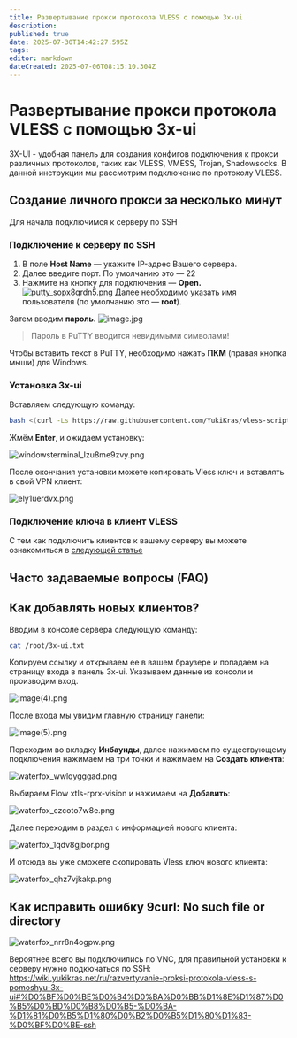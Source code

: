 ```yaml
---
title: Развертывание прокси протокола VLESS с помощью 3x-ui
description: 
published: true
date: 2025-07-30T14:42:27.595Z
tags: 
editor: markdown
dateCreated: 2025-07-06T08:15:10.304Z
---
```


# Развертывание прокси протокола VLESS с помощью 3x-ui

3X-UI - удобная панель для создания конфигов подключения к прокси различных протоколов, таких как VLESS, VMESS, Trojan, Shadowsocks. В данной инструкции мы рассмотрим подключение по протоколу VLESS.

## Создание личного прокси за несколько минут

Для начала подключимся к серверу по SSH

### Подключение к серверу по SSH

1. В поле **Host Name** — укажите IP-адрес Вашего сервера.
2. Далее введите порт. По умолчанию это — 22
3. Нажмите на кнопку для подключения — **Open.**
![putty_sopx8qrdn5.png](/ssh-sftp/putty_sopx8qrdn5.png)
Далее необходимо указать имя пользователя (по умолчанию это — **root**).

Затем вводим **пароль.**
![image.jpg](/ssh-sftp/image.jpg)
> Пароль в PuTTY вводится невидимыми символами!

Чтобы вставить текст в PuTTY, необходимо нажать **ПКМ** (правая кнопка мыши) для Windows.

### Установка 3x-ui

Вставляем следующую команду:

``` bash
bash <(curl -Ls https://raw.githubusercontent.com/YukiKras/vless-scripts/refs/heads/main/3xinstall.sh)
```
Жмём **Enter**, и ожидаем установку:

![windowsterminal_lzu8me9zvy.png](/3xui/windowsterminal_lzu8me9zvy.png)

После окончания установки можете копировать Vless ключ и вставлять в свой VPN клиент:

![ely1uerdvx.png](/3xui/ely1uerdvx.png)

### Подключение ключа в клиент VLESS

С тем как подключить клиентов к вашему серверу вы можете ознакомиться в [следующей статье](https://wiki.yukikras.net/ru/nastroikavpn)

## Часто задаваемые вопросы (FAQ)

## Как добавлять новых клиентов?
Вводим в консоле сервера следующую команду:

``` bash
cat /root/3x-ui.txt
```

Копируем ссылку и открываем ее в вашем браузере и попадаем на страницу входа в панель 3x-ui. Указываем данные из консоли и производим вход.

![image(4).png](/3xui/image(4).png)

После входа мы увидим главную страницу панели:

![image(5).png](/3xui/image(5).png)

Переходим во вкладку **Инбаунды**, далее нажимаем по существующему подключения нажимаем на три точки и нажимаем на **Создать клиента**:

![waterfox_wwlqygggad.png](/3xui/waterfox_wwlqygggad.png)

Выбираем Flow xtls-rprx-vision и нажимаем на **Добавить**:

![waterfox_czcoto7w8e.png](/3xui/waterfox_czcoto7w8e.png)

Далее переходим в раздел с информацией нового клиента:

![waterfox_1qdv8gjbor.png](/3xui/waterfox_1qdv8gjbor.png)

И отсюда вы уже сможете скопировать Vless ключ нового клиента:

![waterfox_qhz7vjkakp.png](/3xui/waterfox_qhz7vjkakp.png)

## Как исправить ошибку 9curl: No such file or directory

![waterfox_nrr8n4ogpw.png](/3xui/waterfox_nrr8n4ogpw.png)

Вероятнее всего вы подключились по VNC, для правильной установки к серверу нужно подкючаться по SSH: https://wiki.yukikras.net/ru/razvertyvanie-proksi-protokola-vless-s-pomoshyu-3x-ui#%D0%BF%D0%BE%D0%B4%D0%BA%D0%BB%D1%8E%D1%87%D0%B5%D0%BD%D0%B8%D0%B5-%D0%BA-%D1%81%D0%B5%D1%80%D0%B2%D0%B5%D1%80%D1%83-%D0%BF%D0%BE-ssh